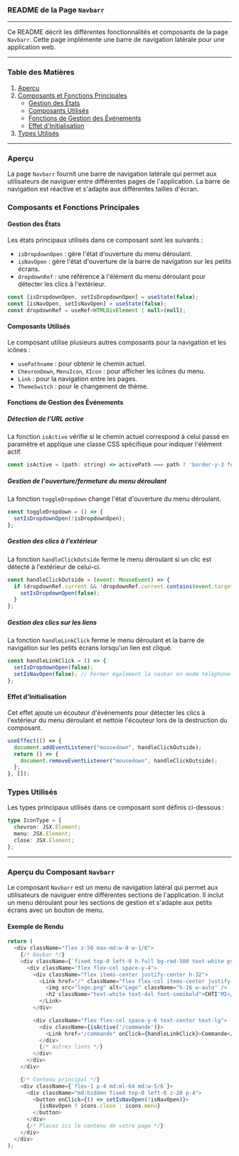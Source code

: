 ### README de la Page `Navbarr`

---

Ce README décrit les différentes fonctionnalités et composants de la page `Navbarr`. Cette page implémente une barre de navigation latérale pour une application web.

---

### Table des Matières

1. [Aperçu](#aperçu)
2. [Composants et Fonctions Principales](#composants-et-fonctions-principales)
    - [Gestion des États](#gestion-des-états)
    - [Composants Utilisés](#composants-utilisés)
    - [Fonctions de Gestion des Événements](#fonctions-de-gestion-des-événements)
    - [Effet d'Initialisation](#effet-dinitialisation)
3. [Types Utilisés](#types-utilisés)

---

### Aperçu

La page `Navbarr` fournit une barre de navigation latérale qui permet aux utilisateurs de naviguer entre différentes pages de l'application. La barre de navigation est réactive et s'adapte aux différentes tailles d'écran.

### Composants et Fonctions Principales

#### Gestion des États

Les états principaux utilisés dans ce composant sont les suivants :
- `isDropdownOpen` : gère l'état d'ouverture du menu déroulant.
- `isNavOpen` : gère l'état d'ouverture de la barre de navigation sur les petits écrans.
- `dropdownRef` : une référence à l'élément du menu déroulant pour détecter les clics à l'extérieur.

```js
const [isDropdownOpen, setIsDropdownOpen] = useState(false);
const [isNavOpen, setIsNavOpen] = useState(false);
const dropdownRef = useRef<HTMLDivElement | null>(null);
```

#### Composants Utilisés

Le composant utilise plusieurs autres composants pour la navigation et les icônes :
- `usePathname` : pour obtenir le chemin actuel.
- `ChevronDown`, `MenuIcon`, `XIcon` : pour afficher les icônes du menu.
- `Link` : pour la navigation entre les pages.
- `ThemeSwitch` : pour le changement de thème.

#### Fonctions de Gestion des Événements

##### Détection de l'URL active

La fonction `isActive` vérifie si le chemin actuel correspond à celui passé en paramètre et applique une classe CSS spécifique pour indiquer l'élément actif.

```js
const isActive = (path: string) => activePath === path ? 'border-y-3 font-semibold' : '';
```

##### Gestion de l'ouverture/fermeture du menu déroulant

La fonction `toggleDropdown` change l'état d'ouverture du menu déroulant.

```js
const toggleDropdown = () => {
  setIsDropdownOpen(!isDropdownOpen);
};
```

##### Gestion des clics à l'extérieur

La fonction `handleClickOutside` ferme le menu déroulant si un clic est détecté à l'extérieur de celui-ci.

```js
const handleClickOutside = (event: MouseEvent) => {
  if (dropdownRef.current && !dropdownRef.current.contains(event.target as Node)) {
    setIsDropdownOpen(false);
  }
};
```

##### Gestion des clics sur les liens

La fonction `handleLinkClick` ferme le menu déroulant et la barre de navigation sur les petits écrans lorsqu'un lien est cliqué.

```js
const handleLinkClick = () => {
  setIsDropdownOpen(false);
  setIsNavOpen(false); // Fermer également la navbar en mode téléphone
};
```

#### Effet d'Initialisation

Cet effet ajoute un écouteur d'événements pour détecter les clics à l'extérieur du menu déroulant et nettoie l'écouteur lors de la destruction du composant.

```js
useEffect(() => {
  document.addEventListener("mousedown", handleClickOutside);
  return () => {
    document.removeEventListener("mousedown", handleClickOutside);
  };
}, []);
```

### Types Utilisés

Les types principaux utilisés dans ce composant sont définis ci-dessous :

```ts
type IconType = {
  chevron: JSX.Element;
  menu: JSX.Element;
  close: JSX.Element;
};
```

---

### Aperçu du Composant `Navbarr`

Le composant `Navbarr` est un menu de navigation latéral qui permet aux utilisateurs de naviguer entre différentes sections de l'application. Il inclut un menu déroulant pour les sections de gestion et s'adapte aux petits écrans avec un bouton de menu.

#### Exemple de Rendu

```js
return (
  <div className="flex z-50 max-md:w-0 w-1/6">
    {/* Navbar */}
    <div className={`fixed top-0 left-0 h-full bg-red-500 text-white py-4 px-4 w-64 md:w-1/6 z-10 transform ${isNavOpen ? "translate-x-0" : "-translate-x-full"} md:translate-x-0 transition-transform duration-300 overflow-y-auto `}>
      <div className="flex flex-col space-y-4">
        <div className="flex items-center justify-center h-32">
          <Link href="/" className="flex flex-col items-center justify-center space-y-2" onClick={handleLinkClick}>
            <img src="logo.png" alt="Logo" className="h-16 w-auto" />
            <h2 className="text-white text-4xl font-semibold">CHTI'MI</h2>
          </Link>
        </div>

        <div className="flex flex-col space-y-6 text-center text-lg">
          <div className={isActive('/commande')}>
            <Link href="/commande" onClick={handleLinkClick}>Commande</Link>
          </div>
          {/* autres liens */}
        </div>
      </div>
    </div>

    {/* Contenu principal */}
    <div className={`flex-1 p-4 md:ml-64 md:w-5/6`}>
      <div className="md:hidden fixed top-0 left-0 z-20 p-4">
        <button onClick={() => setIsNavOpen(!isNavOpen)}>
          {isNavOpen ? icons.close : icons.menu}
        </button>
      </div>
      {/* Placez ici le contenu de votre page */}
    </div>
  </div>
);
```
